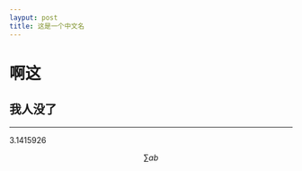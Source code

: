 ```yaml
---
layput: post
title: 这是一个中文名
---
```



# 啊这

## 我人没了

***
3.1415926


<script type="text/javascript" async src="https://cdn.mathjax.org/mathjax/latest/MathJax.js?config=TeX-MML-AM_CHTML"> </script>


$$ \sum{a}{b} $$
